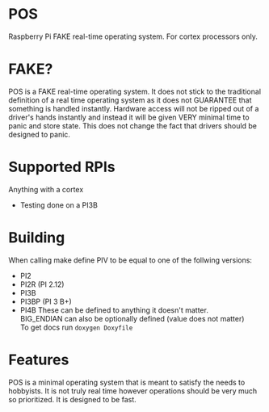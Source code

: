 # POS
Raspberry Pi FAKE real-time operating system. For cortex processors only.

# FAKE?
POS is a FAKE real-time operating system. It does not stick to the traditional definition of a real time operating system as it does not GUARANTEE that something is handled instantly. Hardware access will not be ripped out of a driver's hands instantly and instead it will be given VERY minimal time to panic and store state. This does not change the fact that drivers should be designed to panic. 

# Supported RPIs
Anything with a cortex
- Testing done on a PI3B

# Building
When calling make define PIV to be equal to one of the follwing versions:  
* PI2
* PI2R (PI 2.12)
* PI3B
* PI3BP (PI 3 B+)
* PI4B
These can be defined to anything it doesn't matter.  
BIG_ENDIAN can also be optionally defined (value does not matter)  
To get docs run ```doxygen Doxyfile```

# Features
POS is a minimal operating system that is meant to satisfy the needs to hobbyists. It is not truly real time however operations should be very much so prioritized. It is designed to be fast.